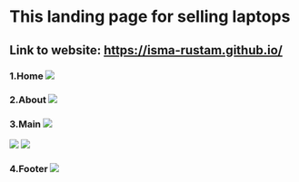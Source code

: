 
# This landing page for selling laptops
## Link to website: https://isma-rustam.github.io/
### 1.Home ![](https://imgur.com/orvyfLz.png)
### 2.About ![](https://imgur.com/dcJXsaS.png)
### 3.Main ![](https://imgur.com/QgO9LpJ.png)
 ![](https://imgur.com/c4oyRbT.png)
 ![](https://imgur.com/6bXvaNj.png)
### 4.Footer ![](https://imgur.com/60LjUxl.png)
